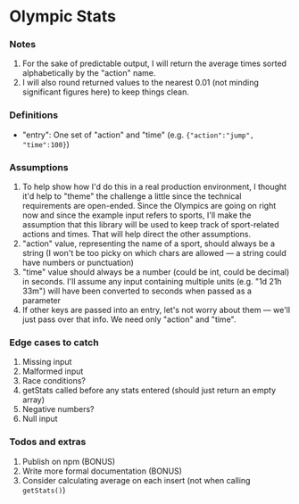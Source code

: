 # Olympic Stats

### Notes
1) For the sake of predictable output, I will return the average times sorted alphabetically by the "action" name.
2) I will also round returned values to the nearest 0.01 (not minding significant figures here) to keep things clean.

### Definitions
- "entry": One set of "action" and "time" (e.g. `{"action":"jump", "time":100}`)

### Assumptions
1) To help show how I'd do this in a real production environment, I thought it'd help to "theme" the challenge a little since the technical requirements are open-ended. Since the Olympics are going on right now and since the example input refers to sports, I'll make the assumption that this library will be used to keep track of sport-related actions and times. That will help direct the other assumptions.
2) "action" value, representing the name of a sport, should always be a string (I won't be too picky on which chars are allowed — a string could have numbers or punctuation)
3) "time" value should always be a number (could be int, could be decimal) in seconds. I'll assume any input containing multiple units (e.g. "1d 21h 33m") will have been converted to seconds when passed as a parameter
4) If other keys are passed into an entry, let's not worry about them — we'll just pass over that info. We need only "action" and "time".

### Edge cases to catch
1) Missing input
2) Malformed input
3) Race conditions?
4) getStats called before any stats entered (should just return an empty array)
5) Negative numbers?
6) Null input

### Todos and extras
1) Publish on npm (BONUS)
2) Write more formal documentation (BONUS)
3) Consider calculating average on each insert (not when calling `getStats()`)
